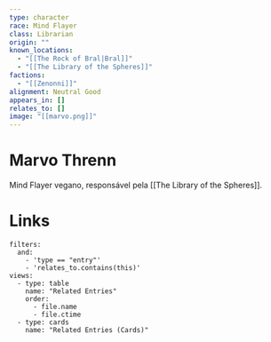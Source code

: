```yaml
---
type: character
race: Mind Flayer
class: Librarian
origin: ""
known_locations:
  - "[[The Rock of Bral|Bral]]"
  - "[[The Library of the Spheres]]"
factions:
  - "[[Zenonni]]"
alignment: Neutral Good
appears_in: []
relates_to: []
image: "[[marvo.png]]"
---
```

# Marvo Threnn

Mind Flayer vegano, responsável pela [[The Library of the Spheres]].

<!-- DYNAMIC:related-entries -->

# Links

```base
filters:
  and:
    - 'type == "entry"'
    - 'relates_to.contains(this)'
views:
  - type: table
    name: "Related Entries"
    order:
	  - file.name
      - file.ctime
  - type: cards
    name: "Related Entries (Cards)"
```

<!-- /DYNAMIC -->
